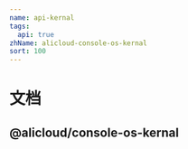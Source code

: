 ```yaml
---
name: api-kernal
tags: 
  api: true
zhName: alicloud-console-os-kernal
sort: 100
---
```


# 文档

## @alicloud/console-os-kernal

